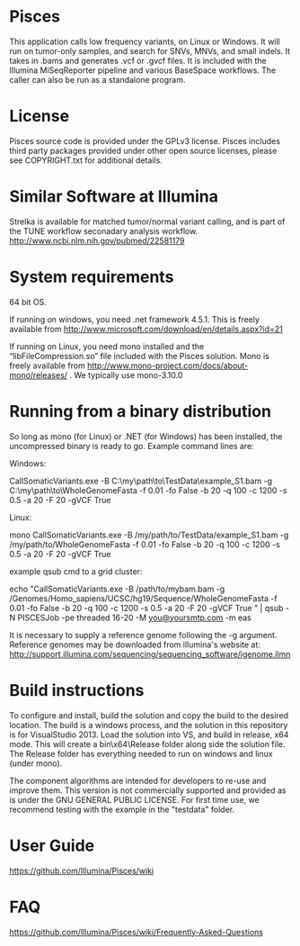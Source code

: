 # Pisces

This application calls low frequency variants, on Linux or Windows. It will run on tumor-only samples, and search for SNVs, MNVs, and small indels. It takes in .bams and generates .vcf or .gvcf files. It is included with the Illumina MiSeqReporter pipeline and various BaseSpace workflows. The caller can also be run as a standalone program.  

# License
Pisces source code is provided under the GPLv3 license. Pisces includes third party packages provided under other open source licenses, please see COPYRIGHT.txt for additional details.

# Similar Software at Illumina

Strelka is available for matched tumor/normal variant calling, and is part of the TUNE workflow seconadary analysis workflow.
http://www.ncbi.nlm.nih.gov/pubmed/22581179

# System requirements

64 bit OS. 

If running on windows, you need .net framework 4.5.1.  This is freely available from http://www.microsoft.com/download/en/details.aspx?id=21

If running on Linux, you need mono installed and the “libFileCompression.so” file included with the Pisces solution.
Mono is freely available from http://www.mono-project.com/docs/about-mono/releases/ .  We typically use mono-3.10.0

# Running from a binary distribution

So long as mono (for Linux) or .NET (for Windows) has been installed, the uncompressed binary is ready to go.
Example command lines are:

Windows:

CallSomaticVariants.exe -B C:\my\path\to\TestData\example_S1.bam -g C:\my\path\to\WholeGenomeFasta -f 0.01 -fo False -b 20 -q 100 -c 1200 -s 0.5 -a 20 -F 20 -gVCF True

Linux:

mono CallSomaticVariants.exe -B /my/path/to/TestData/example_S1.bam -g /my/path/to/WholeGenomeFasta -f 0.01 -fo False -b 20 -q 100 -c 1200 -s 0.5 -a 20 -F 20 -gVCF True 

example qsub cmd to a grid cluster:

echo "CallSomaticVariants.exe -B /path/to/mybam.bam -g /Genomes/Homo_sapiens/UCSC/hg19/Sequence/WholeGenomeFasta -f 0.01 -fo False -b 20 -q 100 -c 1200 -s 0.5 -a 20 -F 20 -gVCF True "  | qsub -N PISCESJob -pe threaded 16-20 -M you@yoursmtp.com -m eas

It is necessary to supply a reference genome following the -g argument. Reference genomes may be downloaded from illumina's website at: http://support.illumina.com/sequencing/sequencing_software/igenome.ilmn

# Build instructions

To configure and install, build the solution and copy the build to the desired location. The build is a windows process, and the solution in this repository is for VisualStudio 2013. Load the solution into VS, and build in release, x64 mode. This will create a bin\x64\Release folder along side the solution file. The Release folder has everything needed to run on windows and linux (under mono).

The component algorithms are intended for developers to re-use and improve them. This version is not commercially supported and provided as is under the GNU GENERAL PUBLIC LICENSE. For first time use, we recommend testing with the example in the "testdata" folder.

# User Guide
https://github.com/Illumina/Pisces/wiki

# FAQ
https://github.com/Illumina/Pisces/wiki/Frequently-Asked-Questions

